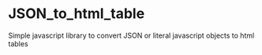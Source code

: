 # JSON_to_html_table
Simple javascript library to convert JSON or literal javascript objects to html tables
